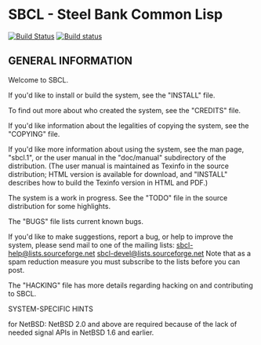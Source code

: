 # SBCL - Steel Bank Common Lisp

[![Build Status](https://travis-ci.org/Zulu-Inuoe/sbcl.svg?branch=master)](https://travis-ci.org/Zulu-Inuoe/sbcl)
[![Build status](https://ci.appveyor.com/api/projects/status/3736p5mmexonbllk?svg=true)](https://ci.appveyor.com/project/Zulu-Inuoe/sbcl)

## GENERAL INFORMATION

Welcome to SBCL.

If you'd like to install or build the system, see the "INSTALL" file.

To find out more about who created the system, see the "CREDITS" file.

If you'd like information about the legalities of copying the system,
see the "COPYING" file.

If you'd like more information about using the system, see the man
page, "sbcl.1", or the user manual in the "doc/manual" subdirectory of
the distribution. (The user manual is maintained as Texinfo in the
source distribution; HTML version is available for download, and
"INSTALL" describes how to build the Texinfo version in HTML and PDF.)

The system is a work in progress. See the "TODO" file in the source
distribution for some highlights.

The "BUGS" file lists current known bugs.

If you'd like to make suggestions, report a bug, or help to improve the
system, please send mail to one of the mailing lists:
  sbcl-help@lists.sourceforge.net
  sbcl-devel@lists.sourceforge.net
Note that as a spam reduction measure you must subscribe to the lists
before you can post.

The "HACKING" file has more details regarding hacking on and
contributing to SBCL.

SYSTEM-SPECIFIC HINTS

for NetBSD:
  NetBSD 2.0 and above are required because of the lack of needed
  signal APIs in NetBSD 1.6 and earlier.
